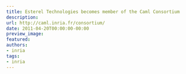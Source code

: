 ```yaml
---
title: Esterel Technologies becomes member of the Caml Consortium
description:
url: http://caml.inria.fr/consortium/
date: 2011-04-20T00:00:00-00:00
preview_image:
featured:
authors:
- inria
tags:
- inria
---
```



